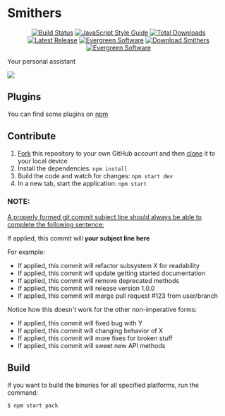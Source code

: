 # Smithers

<p align="center">
    <a target="_blank" href="https://travis-ci.org/SmithersAssistant/smithers"><img src="https://img.shields.io/travis/SmithersAssistant/smithers/develop.svg?style=flat-square" title="Build Status" alt="Build Status"/></a>
    <a target="_blank" href="http://standardjs.com/"><img src="https://img.shields.io/badge/code%20style-standard-brightgreen.svg?style=flat-square" title="JavaScript Style Guide" alt="JavaScript Style Guide"/></a>
    <a target="_blank" href="https://github.com/SmithersAssistant/smithers/releases"><img src="https://img.shields.io/github/downloads/SmithersAssistant/smithers/total.svg?style=flat-square" title="Total Downloads" alt="Total Downloads"/></a>
    <a target="_blank" href="https://github.com/SmithersAssistant/smithers/releases"><img src="https://img.shields.io/github/release/SmithersAssistant/smithers.svg?style=flat-square" title="Latest Release" alt="Latest Release"/></a>
    <a target="_blank" href="http://eisenbergeffect.bluespire.com/evergreen-browsers/"><img src="https://img.shields.io/badge/updates-evergreen-brightgreen.svg?style=flat-square" title="Evergreen Software" alt="Evergreen Software"/></a>
    <a target="_blank" href="https://smithers.robinmalfait.com/download"><img src="https://img.shields.io/badge/Smithers-Download-blue.svg?style=flat-square" title="Download Smithers" alt="Download Smithers"/></a>
    <a target="_blank" href="https://www.paypal.me/RobinMalfait"><img src="https://img.shields.io/badge/PayPal-Donate-blue.svg?style=flat-square" title="Evergreen Software" alt="Evergreen Software"/></a>
</p>

Your personal assistant

![](https://d.pr/i/12xU1+)

## Plugins

You can find some plugins on [npm](https://www.npmjs.com/search?q=smithers+assistant)

## Contribute

1. [Fork](https://help.github.com/articles/fork-a-repo/) this repository to your own GitHub account and then [clone](https://help.github.com/articles/cloning-a-repository/) it to your local device
2. Install the dependencies: `npm install`
3. Build the code and watch for changes: `npm start dev`
4. In a new tab, start the application: `npm start`

### NOTE:

[A properly formed git commit subject line should always be able to complete the following sentence:](http://chris.beams.io/posts/git-commit/)

If applied, this commit will **your subject line here**

For example:

* If applied, this commit will refactor subsystem X for readability
* If applied, this commit will update getting started documentation
* If applied, this commit will remove deprecated methods
* If applied, this commit will release version 1.0.0
* If applied, this commit will merge pull request #123 from user/branch

Notice how this doesn't work for the other non-imperative forms:

* If applied, this commit will fixed bug with Y
* If applied, this commit will changing behavior of X
* If applied, this commit will more fixes for broken stuff
* If applied, this commit will sweet new API methods

## Build

If you want to build the binaries for all specified platforms, run the command:

```bash
$ npm start pack
```
